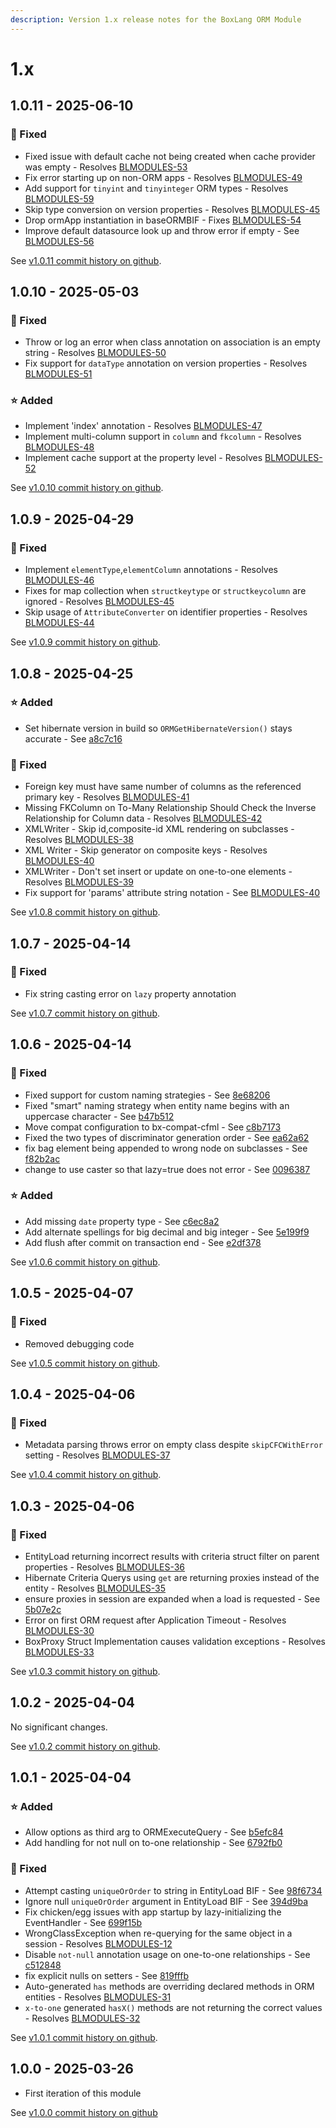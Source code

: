 ```yaml
---
description: Version 1.x release notes for the BoxLang ORM Module
---
```


# 1.x

## 1.0.11 - 2025-06-10

### 🐛 Fixed

- Fixed issue with default cache not being created when cache provider was empty - Resolves [BLMODULES-53](https://ortussolutions.atlassian.net/browse/BLMODULES-53)
- Fix error starting up on non-ORM apps - Resolves [BLMODULES-49](https://ortussolutions.atlassian.net/browse/BLMODULES-49)
- Add support for `tinyint` and `tinyinteger` ORM types - Resolves [BLMODULES-59](https://ortussolutions.atlassian.net/browse/BLMODULES-59)
- Skip type conversion on version properties - Resolves [BLMODULES-45](https://ortussolutions.atlassian.net/browse/BLMODULES-45)
- Drop ormApp instantiation in baseORMBIF - Fixes [BLMODULES-54](https://ortussolutions.atlassian.net/browse/BLMODULES-54)
- Improve default datasource look up and throw error if empty - See [BLMODULES-56](https://ortussolutions.atlassian.net/browse/BLMODULES-56)

See [v1.0.11 commit history on github](https://github.com/ortus-boxlang/bx-orm/compare/v1.0.10...v1.0.11).

## 1.0.10 - 2025-05-03

### 🐛 Fixed

- Throw or log an error when class annotation on association is an empty string - Resolves [BLMODULES-50](https://ortussolutions.atlassian.net/browse/BLMODULES-50)
- Fix support for `dataType` annotation on version properties - Resolves [BLMODULES-51](https://ortussolutions.atlassian.net/browse/BLMODULES-51)

### ⭐ Added

- Implement 'index' annotation - Resolves [BLMODULES-47](https://ortussolutions.atlassian.net/browse/BLMODULES-47)
- Implement multi-column support in `column` and `fkcolumn` - Resolves [BLMODULES-48](https://ortussolutions.atlassian.net/browse/BLMODULES-48)
- Implement cache support at the property level - Resolves [BLMODULES-52](https://ortussolutions.atlassian.net/browse/BLMODULES-52)

See [v1.0.10 commit history on github](https://github.com/ortus-boxlang/bx-orm/compare/v1.0.9...v1.0.10).

## 1.0.9 - 2025-04-29

### 🐛 Fixed

- Implement `elementType`,`elementColumn` annotations - Resolves [BLMODULES-46](https://ortussolutions.atlassian.net/browse/BLMODULES-46)
- Fixes for map collection when `structkeytype` or `structkeycolumn` are ignored - Resolves [BLMODULES-45](https://ortussolutions.atlassian.net/browse/BLMODULES-45)
- Skip usage of `AttributeConverter` on identifier properties - Resolves [BLMODULES-44](https://ortussolutions.atlassian.net/browse/BLMODULES-44)

See [v1.0.9 commit history on github](https://github.com/ortus-boxlang/bx-orm/compare/v1.0.8...v1.0.9).

## 1.0.8 - 2025-04-25

### ⭐ Added

- Set hibernate version in build so `ORMGetHibernateVersion()` stays accurate - See [a8c7c16](https://github.com/ortus-boxlang/bx-orm/commit/a8c7c16d8b3ee766ab182aad490909a5509f10e4)

### 🐛 Fixed

- Foreign key must have same number of columns as the referenced primary key - Resolves [BLMODULES-41](https://ortussolutions.atlassian.net/browse/BLMODULES-41)
- Missing FKColumn on To-Many Relationship Should Check the Inverse Relationship for Column data - Resolves [BLMODULES-42](https://ortussolutions.atlassian.net/browse/BLMODULES-42)
- XMLWriter - Skip id,composite-id XML rendering on subclasses - Resolves [BLMODULES-38](https://ortussolutions.atlassian.net/browse/BLMODULES-38)
- XML Writer - Skip generator on composite keys - Resolves [BLMODULES-40](https://ortussolutions.atlassian.net/browse/BLMODULES-40)
- XMLWriter - Don't set insert or update on one-to-one elements - Resolves [BLMODULES-39](https://ortussolutions.atlassian.net/browse/BLMODULES-39)
- Fix support for 'params' attribute string notation - See [BLMODULES-40](https://ortussolutions.atlassian.net/browse/BLMODULES-40)

See [v1.0.8 commit history on github](https://github.com/ortus-boxlang/bx-orm/compare/v1.0.7...v1.0.8).

## 1.0.7 - 2025-04-14

### 🐛 Fixed

- Fix string casting error on `lazy` property annotation

See [v1.0.7 commit history on github](https://github.com/ortus-boxlang/bx-orm/compare/v1.0.6...v1.0.7).

## 1.0.6 - 2025-04-14

### 🐛 Fixed

- Fixed support for custom naming strategies - See [8e68206](https://github.com/ortus-boxlang/bx-orm/commit/8e68206e3d3f197a69fc12467c42c7c5de1c7eac)
- Fixed "smart" naming strategy when entity name begins with an uppercase character - See [b47b512](https://github.com/ortus-boxlang/bx-orm/commit/b47b51239a15530df245c5e12c36c48e10b09266)
- Move compat configuration to bx-compat-cfml - See [c8b7173](https://github.com/ortus-boxlang/bx-orm/commit/c8b7173f1c0fc01646d3b3d980d9d889ab8c7686)
- Fixed the two types of discriminator generation order - See [ea62a62](https://github.com/ortus-boxlang/bx-orm/commit/ea62a62fe1f4fe66bce58b4e27659b60faccb1aa)
- fix bag element being appended to wrong node on subclasses - See [f82b2ac](https://github.com/ortus-boxlang/bx-orm/commit/f82b2ac24e5d9cf1f43da5a8437c481be5e4f0c5)
- change to use caster so that lazy=true does not error - See [0096387](https://github.com/ortus-boxlang/bx-orm/commit/00963873c44480e6597ac0e3962d66244c42c865)

### ⭐ Added

- Add missing `date` property type - See [c6ec8a2](https://github.com/ortus-boxlang/bx-orm/commit/c6ec8a2e2dadfb344deb93edb7a1a2ccf8d0fb46)
- Add alternate spellings for big decimal and big integer - See [5e199f9](https://github.com/ortus-boxlang/bx-orm/commit/5e199f9e5674c3a3802a5e225d45f187b0724e23)
- Add flush after commit on transaction end - See [e2df378](https://github.com/ortus-boxlang/bx-orm/commit/e2df378c261a2c0aea99749d7bf04cd688d57658)

See [v1.0.6 commit history on github](https://github.com/ortus-boxlang/bx-orm/compare/v1.0.5...v1.0.6).

## 1.0.5 - 2025-04-07

### 🐛 Fixed

- Removed debugging code

See [v1.0.5 commit history on github](https://github.com/ortus-boxlang/bx-orm/compare/v1.0.4...v1.0.5).

## 1.0.4 - 2025-04-06

### 🐛 Fixed

- Metadata parsing throws error on empty class despite `skipCFCWithError` setting - Resolves [BLMODULES-37](https://ortussolutions.atlassian.net/browse/BLMODULES-37)

See [v1.0.4 commit history on github](https://github.com/ortus-boxlang/bx-orm/compare/v1.0.3...v1.0.4).

## 1.0.3 - 2025-04-06

### 🐛 Fixed

- EntityLoad returning incorrect results with criteria struct filter on parent properties - Resolves [BLMODULES-36](https://ortussolutions.atlassian.net/browse/BLMODULES-36)
- Hibernate Criteria Querys using `get` are returning proxies instead of the entity - Resolves [BLMODULES-35](https://ortussolutions.atlassian.net/browse/BLMODULES-35)
- ensure proxies in session are expanded when a load is requested - See [5b07e2c](https://github.com/ortus-boxlang/bx-orm/commit/5b07e2c1f0bf2bb4f3cb3c5fd15f15cee9bfd01d)
- Error on first ORM request after Application Timeout - Resolves [BLMODULES-30](https://ortussolutions.atlassian.net/browse/BLMODULES-30)
- BoxProxy Struct Implementation causes validation exceptions - Resolves [BLMODULES-33](https://ortussolutions.atlassian.net/browse/BLMODULES-33)

See [v1.0.3 commit history on github](https://github.com/ortus-boxlang/bx-orm/compare/v1.0.2...v1.0.3).

## 1.0.2 - 2025-04-04

No significant changes.

See [v1.0.2 commit history on github](https://github.com/ortus-boxlang/bx-orm/compare/v1.0.1...v1.0.2).

## 1.0.1 - 2025-04-04

### ⭐ Added

- Allow options as third arg to ORMExecuteQuery - See [b5efc84](https://github.com/ortus-boxlang/bx-orm/commit/b5efc840df6ddc96e87dd2d18b1bd3acd4de6002)
- Add handling for not null on to-one relationship - See [6792fb0](https://github.com/ortus-boxlang/bx-orm/commit/6792fb0e81a11105ce056803f2b28b873546ec02)

### 🐛 Fixed

- Attempt casting `uniqueOrOrder` to string in EntityLoad BIF - See [98f6734](https://github.com/ortus-boxlang/bx-orm/commit/98f67344e0df0d808f6bb749b4ae20b2cc8c9734)
- Ignore null `uniqueOrOrder` argument in EntityLoad BIF - See [394d9ba](https://github.com/ortus-boxlang/bx-orm/commit/394d9ba907a016103949da5a5d157ffb14672d61)
- Fix chicken/egg issues with app startup by lazy-initializing the EventHandler - See [699f15b](https://github.com/ortus-boxlang/bx-orm/commit/699f15b8c82704f8e101d1d1ee38be541e5ae618)
- WrongClassException when re-querying for the same object in a session - Resolves [BLMODULES-12](https://ortussolutions.atlassian.net/browse/BLMODULES-12)
- Disable `not-null` annotation usage on one-to-one relationships - See [c512848](https://github.com/ortus-boxlang/bx-orm/commit/c512848bba331c6282a5a5c5c2b99271b3f28863)
- fix explicit nulls on setters - See [819fffb](https://github.com/ortus-boxlang/bx-orm/commit/819fffbe58fb576e630f29d001aec5a38d8bf1b4)
- Auto-generated `has` methods are overriding declared methods in ORM entities - Resolves [BLMODULES-31](https://ortussolutions.atlassian.net/browse/BLMODULES-31)
- `x-to-one` generated `hasX()` methods are not returning the correct values - Resolves [BLMODULES-32](https://ortussolutions.atlassian.net/browse/BLMODULES-32)

See [v1.0.1 commit history on github](https://github.com/ortus-boxlang/bx-orm/compare/v1.0.0...v1.0.1).

## 1.0.0 - 2025-03-26

- First iteration of this module

See [v1.0.0 commit history on github](https://github.com/ortus-boxlang/bx-orm/compare/2fe797c6330a5d110f3bfbc5ead058df9bdbe89e...v1.0.0)